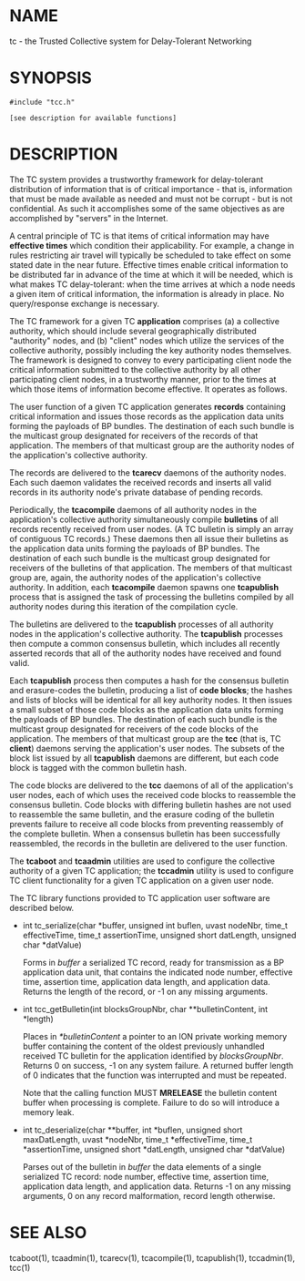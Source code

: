 # NAME

tc - the Trusted Collective system for Delay-Tolerant Networking

# SYNOPSIS

    #include "tcc.h"

    [see description for available functions]

# DESCRIPTION

The TC system provides a trustworthy framework for delay-tolerant
distribution of information that is of critical importance - that is,
information that must be made available as needed and must not be
corrupt - but is not confidential.  As such it accomplishes some of
the same objectives as are accomplished by "servers" in the Internet.

A central principle of TC is that items of critical information may
have **effective times** which condition their applicability.  For example,
a change in rules restricting air travel will typically be scheduled to
take effect on some stated date in the near future.  Effective times
enable critical information to be distributed far in advance of the
time at which it will be needed, which is what makes TC delay-tolerant:
when the time arrives at which a node needs a given item of critical
information, the information is already in place.  No query/response
exchange is necessary.

The TC framework for a given TC **application** comprises (a) a collective
authority, which should include several geographically distributed
"authority" nodes, and (b) "client" nodes which utilize the services
of the collective authority, possibly including the key authority nodes
themselves.  The framework is designed to convey to every participating
client node the critical information submitted to the collective
authority by all other participating client nodes, in a trustworthy
manner, prior to the times at which those items of information become
effective.  It operates as follows.

The user function of a given TC application generates **records** containing
critical information and issues those records as the application data units
forming the payloads of BP bundles.  The destination of each such bundle
is the multicast group designated for receivers of the records of that
application.  The members of that multicast group are the authority nodes
of the application's collective authority.

The records are delivered to the **tcarecv** daemons of the authority
nodes.  Each such daemon validates the received records and inserts all
valid records in its authority node's private database of pending records.

Periodically, the **tcacompile** daemons of all authority nodes in the
application's collective authority simultaneously compile **bulletins** of
all records recently received from user nodes.  (A TC bulletin is simply
an array of contiguous TC records.)  These daemons then all issue their
bulletins as the application data units forming the payloads of BP
bundles.  The destination of each such bundle is the multicast group
designated for receivers of the bulletins of that application.  The members
of that multicast group are, again, the authority nodes of the application's
collective authority.  In addition, each **tcacompile** daemon spawns one
**tcapublish** process that is assigned the task of processing the bulletins
compiled by all authority nodes during this iteration of the compilation cycle.

The bulletins are delivered to the **tcapublish** processes of all authority
nodes in the application's collective authority.  The **tcapublish** processes
then compute a common consensus bulletin, which includes all recently asserted
records that all of the authority nodes have received and found valid.

Each **tcapublish** process then computes a hash for the consensus bulletin and
erasure-codes the bulletin, producing a list of **code blocks**; the hashes and
lists of blocks will be identical for all key authority nodes.  It then
issues a small subset of those code blocks as the application data units
forming the payloads of BP bundles.  The destination of each such bundle
is the multicast group designated for receivers of the code blocks of the
application.  The members of that multicast group are the **tcc** (that is,
TC **client**) daemons serving the application's user nodes.  The subsets
of the block list issued by all **tcapublish** daemons are different, but
each code block is tagged with the common bulletin hash.

The code blocks are delivered to the **tcc** daemons of all of the
application's user nodes, each of which uses the received code blocks
to reassemble the consensus bulletin.  Code blocks with differing
bulletin hashes are not used to reassemble the same bulletin, and
the erasure coding of the bulletin prevents failure to receive all
code blocks from preventing reassembly of the complete bulletin.  When
a consensus bulletin has been successfully reassembled, the records
in the bulletin are delivered to the user function.

The **tcaboot** and **tcaadmin** utilities are used to configure the
collective authority of a given TC application; the **tccadmin** utility is
used to configure TC client functionality for a given TC application on
a given user node.

The TC library functions provided to TC application user software are
described below.

- int tc\_serialize(char \*buffer, unsigned int buflen, uvast nodeNbr, time\_t effectiveTime, time\_t assertionTime, unsigned short datLength, unsigned char \*datValue)

    Forms in _buffer_ a serialized TC record, ready for transmission as a BP
    application data unit, that contains the indicated node number, effective time,
    assertion time, application data length, and application data.  Returns the
    length of the record, or -1 on any missing arguments.

- int tcc\_getBulletin(int blocksGroupNbr, char \*\*bulletinContent, int \*length)

    Places in _\*bulletinContent_ a pointer to an ION private working memory
    buffer containing the content of the oldest previously unhandled received
    TC bulletin for the application identified by _blocksGroupNbr_.  Returns
    0 on success, -1 on any system failure.  A returned buffer length of 0
    indicates that the function was interrupted and must be repeated.

    Note that the calling function MUST **MRELEASE** the bulletin content buffer
    when processing is complete.  Failure to do so will introduce a memory leak.

- int tc\_deserialize(char \*\*buffer, int \*buflen, unsigned short maxDatLength, uvast \*nodeNbr, time\_t \*effectiveTime, time\_t \*assertionTime, unsigned short \*datLength, unsigned char \*datValue)

    Parses out of the bulletin in _buffer_ the data elements of a single
    serialized TC record: node number, effective time, assertion time,
    application data length, and application data.  Returns -1 on any missing
    arguments, 0 on any record malformation, record length otherwise.

# SEE ALSO

tcaboot(1), tcaadmin(1), tcarecv(1), tcacompile(1), tcapublish(1), tccadmin(1), tcc(1)
